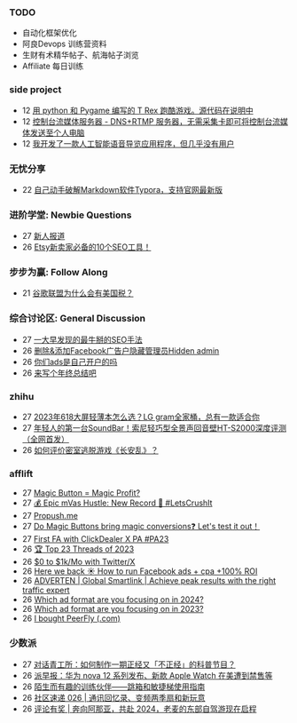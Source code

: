 ### TODO
-  自动化框架优化
-  阿良Devops 训练营资料
-  生财有术精华帖子、航海帖子浏览
-  Affiliate 每日训练

### side project
<!-- sideproject:START -->
-  12 [用 python 和 Pygame 编写的 T Rex 跑酷游戏。源代码在说明中](https://www.youtube.com/watch?v=pZySIXSelCA)
-  12 [控制台流媒体服务器 - DNS+RTMP 服务器，无需采集卡即可将控制台流媒体发送至个人电脑](https://github.com/Aioros/console-streaming-server)
-  12 [我开发了一款人工智能语音导览应用程序，但几乎没有用户](https://www.reddit.com/r/SideProject/comments/18gpp0e/ive_built_an_ai_audio_tour_app_but_have_almost_no/)<!-- sideproject:END -->


### 无忧分享
<!-- ruyo:START -->
-  22 [自己动手破解Markdown软件Typora，支持官网最新版](https://51.ruyo.net/18583.html)<!-- ruyo:END -->

### 进阶学堂: Newbie Questions
<!-- advertcn1:START -->
-  27 [新人报道](https://www.advertcn.com/thread-113462-1-1.html)
-  26 [Etsy新卖家必备的10个SEO工具！](https://www.advertcn.com/thread-113458-1-1.html)<!-- advertcn1:END -->

### 步步为赢: Follow Along
<!-- advertcn2:START -->
-  21 [谷歌联盟为什么会有美国税？](https://www.advertcn.com/thread-113411-1-1.html)<!-- advertcn2:END -->

### 综合讨论区: General Discussion
<!-- advertcn3:START -->
-  27 [一大早发现的最牛掰的SEO手法](https://www.advertcn.com/thread-113461-1-1.html)
-  26 [删除&amp;添加Facebook广告户隐藏管理员Hidden admin](https://www.advertcn.com/thread-113459-1-1.html)
-  26 [你们ads是自己开户的吗](https://www.advertcn.com/thread-113457-1-1.html)
-  26 [来写个年终总结吧](https://www.advertcn.com/thread-113454-1-1.html)<!-- advertcn3:END -->


### zhihu
<!-- zhihu:START -->
-  27 [2023年618大屏轻薄本怎么选？LG gram全家桶，总有一款适合你](http://zhuanlan.zhihu.com/p/632641888?utm_campaign=rss&utm_medium=rss&utm_source=rss&utm_content=title)
-  27 [年轻人的第一台SoundBar！索尼轻巧型全景声回音壁HT-S2000深度评测（全网首发）](http://zhuanlan.zhihu.com/p/630990296?utm_campaign=rss&utm_medium=rss&utm_source=rss&utm_content=title)
-  26 [如何评价密室逃脱游戏《长安乱》？](http://www.zhihu.com/question/563950552/answer/3045961312?utm_campaign=rss&utm_medium=rss&utm_source=rss&utm_content=title)<!-- zhihu:END -->

### afflift
<!-- afflift:START -->
-  27 [Magic Button = Magic Profit?](https://afflift.com/f/threads/magic-button-magic-profit.12264/)
-  27 [💰 Epic mVas Hustle: New Record 🚀 #LetsCrushIt](https://afflift.com/f/threads/%F0%9F%92%B0-epic-mvas-hustle-new-record-%F0%9F%9A%80-letscrushit.12305/)
-  27 [Propush.me](https://afflift.com/f/threads/propush-me.12367/)
-  27 [Do Magic Buttons bring magic conversions❓ Let&#39;s test it out！](https://afflift.com/f/threads/do-magic-buttons-bring-magic-conversions%E2%9D%93-lets-test-it-out%EF%BC%81.12261/)
-  27 [First FA with ClickDealer X PA #PA23](https://afflift.com/f/threads/first-fa-with-clickdealer-x-pa-pa23.11680/)
-  26 [🏆 Top 23 Threads of 2023](https://afflift.com/f/threads/%F0%9F%8F%86-top-23-threads-of-2023.12206/)
-  26 [$0 to $1k/Mo with Twitter/X](https://afflift.com/f/threads/0-to-1k-mo-with-twitter-x.10640/)
-  26 [Here we back ☀️ How to run Facebook ads + cpa +100% ROI](https://afflift.com/f/threads/here-we-back-%E2%98%80%EF%B8%8F-how-to-run-facebook-ads-cpa-100-roi.12146/)
-  26 [ADVERTEN | Global Smartlink | Achieve peak results with the right traffic expert](https://afflift.com/f/threads/adverten-global-smartlink-achieve-peak-results-with-the-right-traffic-expert.7526/)
-  26 [Which ad format are you focusing on in 2024?](https://afflift.com/f/threads/which-ad-format-are-you-focusing-on-in-2024.12222/)
-  26 [Which ad format are you focusing on in 2023?](https://afflift.com/f/threads/which-ad-format-are-you-focusing-on-in-2023.10515/)
-  26 [I bought PeerFly &lpar;.com&rpar;](https://afflift.com/f/threads/i-bought-peerfly-com.12297/)<!-- afflift:END -->

### 少数派
<!-- sspai:START -->
-  27 [对话青工所：如何制作一期正经又「不正经」的科普节目？](https://sspai.com/post/85263)
-  26 [派早报：华为 nova 12 系列发布、新款 Apple Watch 在美遭到禁售等](https://sspai.com/post/85383)
-  26 [陌生而有趣的训练伙伴——跳箱和敏捷梯使用指南](https://sspai.com/prime/story/training-guide-plometric-box-agility-ladder)
-  26 [社区速递 026 | 通讯回忆录、变频两季扇和新玩意](https://sspai.com/post/85362)
-  26 [评论有奖 | 奔向阿那亚，共赴 2024，老麦的东部自驾游现在启程](https://sspai.com/post/85328)<!-- sspai:END -->
